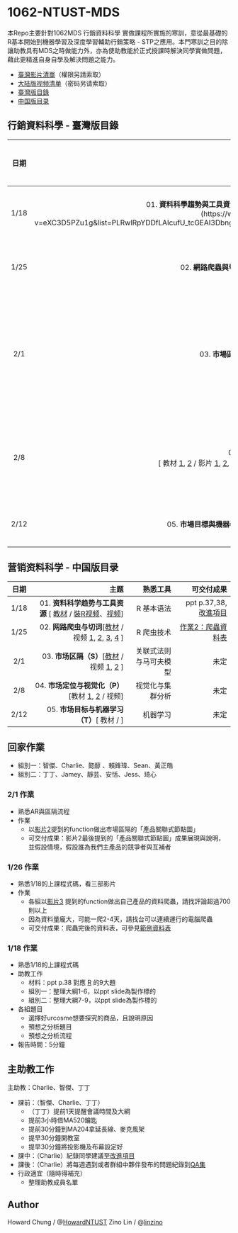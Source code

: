 



# 1062-NTUST-MDS
本Repo主要針對1062MDS  行銷資料科學 實做課程所實施的寒訓，意從最基礎的R基本開始到機器學習及深度學習輔助行銷策略 - STP之應用。本門寒訓之目的除讓助教具有MDS之時做能力外，亦為使助教能於正式授課時解決同學實做問題，藉此更精進自身自學及解決問題之能力。
- [臺灣影片清單](https://www.youtube.com/playlist?list=PLRwlRpYDDfLAIcufU_tcGEAI3DbngMrY_)（權限另請索取）
- [大陆版视频清单](http://v.youku.com/v_show/id_XMzQyODc5ODg5Mg==.html?spm=a2hzp.8253876.0.0&f=51550100)（密码另请索取）
- [臺灣版目錄](https://github.com/HowardNTUST/1062-NTUST-MDS/blob/master/README.md#%E8%A1%8C%E9%8A%B7%E8%B3%87%E6%96%99%E7%A7%91%E5%AD%B8---%E8%87%BA%E7%81%A3%E7%89%88%E7%9B%AE%E9%8C%84)
- [中国版目录](https://github.com/HowardNTUST/1062-NTUST-MDS/blob/master/README.md#%E8%90%A5%E9%94%80%E8%B5%84%E6%96%99%E7%A7%91%E5%AD%A6---%E4%B8%AD%E5%9B%BD%E7%89%88%E7%9B%AE%E5%BD%95)


## 行銷資料科學 - 臺灣版目錄
| 日期   | 主題 | 熟悉工具 | 可交付成果|
|:-------------:|-------------:| -------------:| -------------:| 
| 1/18 |01. <strong>資料科學趨勢與工具資源</strong> [ [教材](https://github.com/HowardNTUST/1062-NTUST-MDS/tree/master/MDS%E5%AF%A6%E4%BD%9C_%2301_%E8%B3%87%E6%96%99%E7%A7%91%E5%AD%B8%E8%B6%A8%E5%8B%A2%E8%88%87%E5%B7%A5%E5%85%B7%E8%B3%87%E6%BA%90) /   [裝R影片](https://www.youtube.com/watch?v=-FIGt2JuQmE&list=PLRwlRpYDDfLAIcufU_tcGEAI3DbngMrY_)、[影片](https://www.youtube.com/watch?v=eXC3D5PZu1g&list=PLRwlRpYDDfLAIcufU_tcGEAI3DbngMrY_&index=2&t=109s)]| R 基本語法 | ppt p.37,38, [改進項目](https://github.com/HowardNTUST/1062-NTUST-MDS/issues/2)
|1/25| 02. <strong>網路爬蟲與切詞</strong>[[教材](https://github.com/HowardNTUST/1062-NTUST-MDS/tree/master/MDS%E5%AF%A6%E4%BD%9C_%2302_%E7%B6%B2%E8%B7%AF%E7%88%AC%E8%9F%B2%E8%88%87%E5%88%87%E8%A9%9E) / 影片 [1](https://youtu.be/Llza68Pl7Lk), [2](https://youtu.be/yjUOJ4Dd7bU), [3](https://youtu.be/rMT4Kb_v4II), [4](https://www.youtube.com/watch?v=ChVxbIRwD5c&t=402s&index=6&list=PLRwlRpYDDfLAIcufU_tcGEAI3DbngMrY_)  ]|R 爬蟲技術 |[作業2：爬蟲資料表](https://github.com/HowardNTUST/1062-NTUST-MDS/blob/master/MDS%E5%AF%A6%E4%BD%9C_%2302_%E7%B6%B2%E8%B7%AF%E7%88%AC%E8%9F%B2%E8%88%87%E5%88%87%E8%A9%9E/MDS%E5%AF%A6%E4%BD%9C_%2302_03_URCOSME%E7%88%AC%E8%9F%B2function_0.1.R#L495-L589)|
|2/1| 03. <strong> 市場區隔（S）</strong>[[教材](https://github.com/HowardNTUST/1062-NTUST-MDS/tree/master/MDS%E5%AF%A6%E4%BD%9C_%2303_%E5%B8%82%E5%A0%B4%E5%8D%80%E9%9A%94) /  影片 [1](https://www.youtube.com/watch?v=kEJI56anPFg&list=PLRwlRpYDDfLAIcufU_tcGEAI3DbngMrY_&index=7&t=1s), [2](https://youtu.be/x9_bDvefMvs) ]| 關聯式法則與馬可夫模型 |未定|
|2/8| 04. <strong>市場定位與視覺化（P）</strong><br />[ 教材 [1](https://drive.google.com/drive/u/1/folders/1MNKtm7Pij3fthJRMWP7MIzQTv_pVNRZb), [2](https://github.com/HowardNTUST/1062-NTUST-MDS/tree/master/MDS%E5%AF%A6%E4%BD%9C_%2304_%E5%B8%82%E5%A0%B4%E5%AE%9A%E4%BD%8D) / 影片 [1](https://youtu.be/dIFVR-dC7rc), [2](https://youtu.be/R8FYvcuBPec), [3](https://youtu.be/xZg3WIKvnJM), [4](https://youtu.be/WeeAjT4oGGg), [5](https://youtu.be/UdXljnD-DzA), [6](https://youtu.be/xJ7QxPPTDfA), [7](https://youtu.be/gIyS_Jz5YMQ), [8](https://youtu.be/mgjejWIQJrE), [9](https://youtu.be/gHMdtcvD6ps), [10](https://youtu.be/67Qxfnk4cRE), [11](https://youtu.be/CHwRasr8T7Q) ]| 視覺化與集群分析 |未定|
|2/12| 05. <strong>市場目標與機器學習（T）</strong>[ R/ ppt /  video ]|機器學習|未定|


## 营销资料科学 - 中国版目录
| 日期   | 主题 | 熟悉工具 | 可交付成果|
|:-------------:|-------------:| -------------:| -------------:| 
| 1/18 |01. <strong>资料科学趋势与工具资源</strong> [ [教材](https://github.com/HowardNTUST/1062-NTUST-MDS/tree/master/MDS%E5%AF%A6%E4%BD%9C_%2301_%E8%B3%87%E6%96%99%E7%A7%91%E5%AD%B8%E8%B6%A8%E5%8B%A2%E8%88%87%E5%B7%A5%E5%85%B7%E8%B3%87%E6%BA%90) / [裝R视频](http://v.youku.com/v_show/id_XMzQyODc5ODg5Mg==.html?spm=a2h0j.11185381.listitem_page1.5~A&f=51550100&from=y1.2-3.4.1)、[视频](http://v.youku.com/v_show/id_XMzQyODgwNTc1Ng==.html?spm=a2h0j.11185381.listitem_page1.5!2~A&f=51550100&from=y1.2-3.4.2)]| R 基本语法 | ppt p.37,38, [改進項目](https://github.com/HowardNTUST/1062-NTUST-MDS/issues/2)
|1/25| 02. <strong>网路爬虫与切词</strong>[[教材](https://github.com/HowardNTUST/1062-NTUST-MDS/tree/master/MDS%E5%AF%A6%E4%BD%9C_%2302_%E7%B6%B2%E8%B7%AF%E7%88%AC%E8%9F%B2%E8%88%87%E5%88%87%E8%A9%9E) / 视频 [1](http://v.youku.com/v_show/id_XMzQyODgwNzQ2OA==.html?spm=a2h0j.11185381.listitem_page1.5!3~A&f=51550100&from=y1.2-3.4.3), [2](http://v.youku.com/v_show/id_XMzQyODgwOTkwMA==.html?spm=a2h0j.11185381.listitem_page1.5!4~A&f=51550100&from=y1.2-3.4.4), [3](http://v.youku.com/v_show/id_XMzQyODgxMTcyNA==.html?spm=a2h0j.11185381.listitem_page1.5!5~A&f=51550100&from=y1.2-3.4.5), [4](http://v.youku.com/v_show/id_XMzQyODgxMjY4OA==.html?spm=a2h0j.11185381.listitem_page1.5!6~A&f=51550100&from=y1.2-3.4.6)  ]|R 爬虫技术|[作業2：爬蟲資料表](https://github.com/HowardNTUST/1062-NTUST-MDS/blob/master/MDS%E5%AF%A6%E4%BD%9C_%2302_%E7%B6%B2%E8%B7%AF%E7%88%AC%E8%9F%B2%E8%88%87%E5%88%87%E8%A9%9E/MDS%E5%AF%A6%E4%BD%9C_%2302_03_URCOSME%E7%88%AC%E8%9F%B2function_0.1.R#L495-L589)|
|2/1| 03. <strong>市场区隔（S）</strong>[[教材](https://github.com/HowardNTUST/1062-NTUST-MDS/tree/master/MDS%E5%AF%A6%E4%BD%9C_%2303_%E5%B8%82%E5%A0%B4%E5%8D%80%E9%9A%94) /  视频 [1](http://v.youku.com/v_show/id_XMzQyODgxMzIwMA==.html?spm=a2h0j.11185381.listitem_page1.5!7~A&f=51550100&from=y1.2-3.4.7), [2](http://v.youku.com/v_show/id_XMzQyODgwNjcwNA==.html?spm=a2h0j.11185381.listitem_page1.5!8~A&f=51550100&from=y1.2-3.4.8) ]|关联式法则与马可夫模型|未定|
|2/8| 04. <strong>市场定位与视觉化（P）</strong>[教材 [1](https://share.weiyun.com/1a6e910701a225192a497bb932f0968f), [2](https://github.com/HowardNTUST/1062-NTUST-MDS/tree/master/MDS%E5%AF%A6%E4%BD%9C_%2304_%E5%B8%82%E5%A0%B4%E5%AE%9A%E4%BD%8D) / 视频]|视觉化与集群分析|未定|
|2/12| 05. <strong>市场目标与机器学习（T）</strong>[ 教材 /   ]|机器学习|未定|

## 回家作業
- 組別一：智傑、Charlie、㦤醇 、賴鋒瑋、Sean、黃正皓
- 組別二：丁丁、Jamey、靜芸、安恬、Jess、琦心

### 2/1 作業
- 熟悉AR與區隔流程
- 作業
	- 以[影片2](https://youtu.be/x9_bDvefMvs)提到的function做出市場區隔的「產品關聯式節點圖」
	- 可交付成果：影片2最後提到的「產品關聯式節點圖」成果展現與說明，並假設情境，假設誰為我們主產品的競爭者與互補者

### 1/26 作業
- 熟悉1/18的上課程式碼，看三部影片
- 作業
	- 各組以[影片3](https://youtu.be/rMT4Kb_v4II) 提到的function做出自己產品的資料爬蟲，請找評論超過700則以上
	- 因為資料量龐大，可能一爬2-4天，請找台可以連續運行的電腦爬蟲
	- 可交付成果：爬蟲完後的資料表，可參見[範例資料表](https://github.com/HowardNTUST/1062-NTUST-MDS/blob/master/MDS%E5%AF%A6%E4%BD%9C_%2302_%E7%B6%B2%E8%B7%AF%E7%88%AC%E8%9F%B2%E8%88%87%E5%88%87%E8%A9%9E/%E7%AF%84%E4%BE%8B%E8%B3%87%E6%96%99%E8%A1%A8.csv)
	

### 1/18 作業
- 熟悉1/18的上課程式碼
- 助教工作
	- 材料：ppt p.38 對應 [R](https://github.com/HowardNTUST/1062-NTUST-MDS/blob/master/MDS%E5%AF%A6%E4%BD%9C_%2301_%E8%B3%87%E6%96%99%E7%A7%91%E5%AD%B8%E8%B6%A8%E5%8B%A2%E8%88%87%E5%B7%A5%E5%85%B7%E8%B3%87%E6%BA%90/R%E8%AA%B2%E5%A0%82%E8%A7%A3%E7%AD%94/MDS%E5%AF%A6%E4%BD%9C_%2301_03_%E8%B3%87%E6%96%99%E8%99%95%E7%90%860%E5%88%B01.R) 的9大題
	- 組別一：整理大綱1-6，以ppt slide為製作標的
 	- 組別二：整理大綱7-9，以ppt slide為製作標的
- 各組題目
	- 選擇好urcosme想要探究的商品，且說明原因
	- 預想之分析題目
	- 預想之分析流程
- 報告時間：5分鐘

## 主助教工作

主助教：Charlie、智傑、丁丁

- 課前：（智傑、Charlie、丁丁）
	- （丁丁）提前1天提醒會議時間及大綱
	- 提前3小時借MA520鑰匙
	- 提前30分鐘到MA204拿延長線、麥克風架
	- 提早30分鐘開教室
	- 提早30分鐘將投影機及布幕設定好
- 課中：（Charlie）紀錄同學建議至[改進項目](https://github.com/HowardNTUST/1062-NTUST-MDS/issues/4)
- 課後：（Charlie）將每週遇到或者群組中夥伴發布的問題紀錄到[QA集](https://docs.google.com/document/d/1MDNFEM4-SkFVwjRIqAJhcE6BcDVcvGN-27H6PdKXYwg/edit)
 - 行政適宜（隨時得補充）
 	- 整理助教成員名單
	
## Author
Howard Chung / @[HowardNTUST](https://github.com/HowardNTUST)
Zino Lin / @[linzino](https://github.com/linzion)
